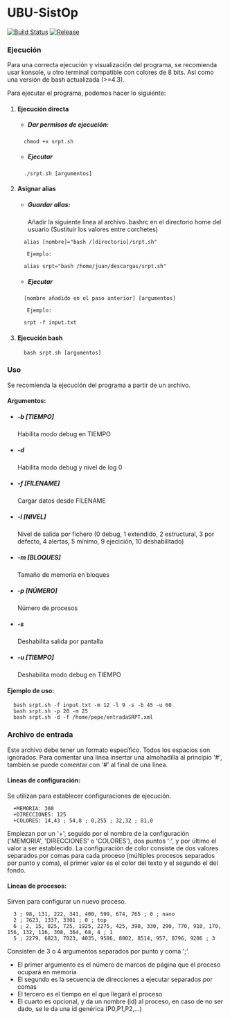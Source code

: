 # UBU-SistOp
[![Build Status](https://img.shields.io/badge/build-passing-brightgreen.svg)](srpt.sh)
[![Release](https://img.shields.io/badge/release-v1.2-blue.svg)](https://github.com/rorik/UBU-SistOp/releases/latest)

### Ejecución
Para una correcta ejecución y visualización del programa, se recomienda usar konsole, u otro terminal compatible con colores de 8 bits. Así como una versión de bash actualizada (>=4.3).

Para ejecutar el programa, podemos hacer lo siguiente:
1. #### Ejecución directa
    * ##### Dar permisos de ejecución:
    ```shell
      chmod +x srpt.sh 
    ```
    * ##### Ejecutar
    ```shell
      ./srpt.sh [argumentos]
    ```
2. #### Asignar alias
    * ##### Guardar alias:
    
        Añadir la siguiente linea al archivo .bashrc en el directorio home del usuario (Sustituir los valores entre corchetes)
    ```shell
      alias [nombre]="bash /[directorio]/srpt.sh"
    ```
          Ejemplo:
    ```shell
      alias srpt="bash /home/juan/descargas/srpt.sh"
    ```
    * ##### Ejecutar
    ```shell
      [nombre añadido en el paso anterior] [argumentos]
    ```
          Ejemplo:
    ```shell
      srpt -f input.txt
    ```
3. #### Ejecución bash
    ```shell
      bash srpt.sh [argumentos]
    ```


### Uso
Se recomienda la ejecución del programa a partir de un archivo.

#### Argumentos:
  * ##### -b  [TIEMPO]
    Habilita modo debug en TIEMPO
  * ##### -d
    Habilita modo debug y nivel de log 0
  * ##### -f  [FILENAME]
    Cargar datos desde FILENAME
  * ##### -l  [NIVEL]
  	Nivel de salida por fichero (0 debug, 1 extendido, 2 estructural, 3 por defecto, 4 alertas, 5 mínimo, 9 ejecición, 10 deshabilitado)
  * ##### -m	[BLOQUES]
    Tamaño de memoria en bloques
  * ##### -p	[NÚMERO]
    Número de procesos
  * ##### -s
    Deshabilita salida por pantalla
  * ##### -u [TIEMPO]
    Deshabilita modo debug en TIEMPO

#### Ejemplo de uso:
```shell
  bash srpt.sh -f input.txt -m 12 -l 9 -s -b 45 -u 60
  bash srpt.sh -p 20 -m 25
  bash srpt.sh -d -f /home/pepe/entradaSRPT.xml
```

### Archivo de entrada
Este archivo debe tener un formato específico. Todos los espacios son ignorados. Para comentar una linea insertar una almohadilla al principio '#', tambien se puede comentar con '#' al final de una linea.
#### Lineas de configuración:
Se utilizan para establecer configuraciones de ejecución.
```
  +MEMORIA: 300
  +DIRECCIONES: 125
  +COLORES: 14,43 ; 54,8 ; 0,255 ; 32,32 ; 81,0
```
Empiezan por un '+', seguido por el nombre de la configuración ('MEMORIA', 'DIRECCIONES' o 'COLORES'), dos puntos ':', y por último el valor a ser establecido.
La configuración de color consiste de dos valores separados por comas para cada proceso (múltiples procesos separados por punto y coma), el primer valor es el color del texto y el segundo el del fondo.
#### Lineas de procesos:
Sirven para configurar un nuevo proceso.
```
  3 ; 98, 131, 222, 341, 400, 599, 674, 765 ; 0 ; nano
  2 ; 7623, 1337, 3301 ; 0 ; top
  6 ; 2, 15, 825, 725, 1925, 2275, 425, 390, 330, 290, 770, 910, 170, 156, 132, 116, 308, 364, 68, 4 ; 1
  5 ; 2279, 6823, 7023, 4035, 9586, 8002, 8514, 957, 8796, 9206 ; 3
```
Consisten de 3 o 4 argumentos separados por punto y coma ';'.
* El primer argumento es el número de marcos de página que el proceso ocupará en memoria
* El segundo es la secuencia de direcciones a ejecutar separados por comas
* El tercero es el tiempo en el que llegará el proceso
* El cuarto es opcional, y da un nombre (id) al proceso, en caso de no ser dado, se le da una id genérica (P0,P1,P2,...)

